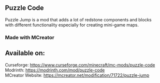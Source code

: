 ## Puzzle Code <br>
Puzzle Jump is a mod that adds a lot of redstone components and blocks with different functionality especially for creating mini-game maps. 

### Made with MCreator

## Available on: <br>
Curseforge: https://www.curseforge.com/minecraft/mc-mods/puzzle-code <br>
Modrinth: https://modrinth.com/mod/puzzle-code <br>
MCreator Website: https://mcreator.net/modification/71722/puzzle-jump <br>
